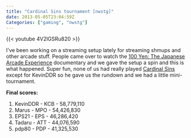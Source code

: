 ```yaml
---
title: "Cardinal Sins tournament [nwstg]"
date: 2013-05-05T23:04:59Z
Categories: ["gaming", "nwstg"]
---
```


{{< youtube 4V2lGSRu820 >}}

I've been working on a streaming setup lately for streaming shmups and other arcade stuff. People
came over to watch the [100 Yen: The Japanese Arcade Experience](http://www.100yenfilm.com/) documentary and we gave the setup a
spin and this is what happened. Super fun, none of us had really played [Cardinal Sins](http://www.shmups.com/reviews/cardinalsins/index.html) except for
KevinDDR so he gave us the rundown and we had a little mini-tournament.

**Final scores:**

1. KevinDDR - KCB - 58,779,110
1. Marus - MPO - 54,426,830
1. EPS21 - EPS - 46,286,420
1. Tadaru - ATT - 44,076,590
1. pdp80 - PDP - 41,325,530 

